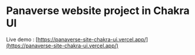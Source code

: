 # Panaverse website project in Chakra UI

Live demo : [https://panaverse-site-chakra-ui.vercel.app/](https://panaverse-site-chakra-ui.vercel.app/)
